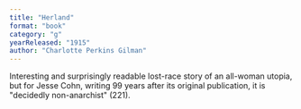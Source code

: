 ```yaml
---
title: "Herland"
format: "book"
category: "g"
yearReleased: "1915"
author: "Charlotte Perkins Gilman"
---
```

Interesting and surprisingly readable lost-race story of  an all-woman utopia, but for Jesse Cohn, writing 99 years after its original  publication, it is "decidedly non-anarchist" (221).